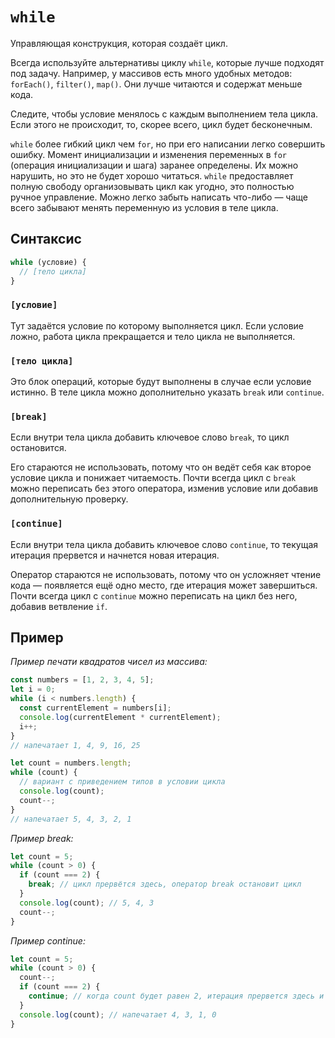 # `while`

Управляющая конструкция, которая создаёт цикл.

Всегда используйте альтернативы циклу `while`, которые лучше подходят под задачу. Например, у массивов есть много удобных методов: `forEach()`, `filter()`, `map()`. Они лучше читаются и содержат меньше кода.

Следите, чтобы условие менялось с каждым выполнением тела цикла. Если этого не происходит, то, скорее всего, цикл будет бесконечным.

`while` более гибкий цикл чем `for`, но при его написании легко совершить ошибку. Момент инициализации и изменения переменных в `for` (операция инициализации и шага) заранее определены. Их можно нарушить, но это не будет хорошо читаться. `while` предоставляет полную свободу организовывать цикл как угодно, это полностью ручное управление. Можно легко забыть написать что-либо — чаще всего забывают менять переменную из условия в теле цикла.

## Синтаксис

```js
while (условие) {
  // [тело цикла]
}
```

### `[условие]`

Тут задаётся условие по которому выполняется цикл. Если условие ложно, работа цикла прекращается и тело цикла не выполняется.

### `[тело цикла]`

Это блок операций, которые будут выполнены в случае если условие истинно. В теле цикла можно дополнительно указать `break` или `continue`.

### `[break]`

Если внутри тела цикла добавить ключевое слово `break`, то цикл остановится.

Его стараются не использовать, потому что он ведёт себя как второе условие цикла и понижает читаемость. Почти всегда цикл с `break` можно переписать без этого оператора, изменив условие или добавив дополнительную проверку.

### `[continue]`

Если внутри тела цикла добавить ключевое слово `continue`, то текущая итерация прервется и начнется новая итерация.

Оператор стараются не использовать, потому что он усложняет чтение кода — появляется ещё одно место, где итерация может завершиться. Почти всегда цикл с `continue` можно переписать на цикл без него, добавив ветвление `if`.

## Пример

_Пример печати квадратов чисел из массива:_

```js
const numbers = [1, 2, 3, 4, 5];
let i = 0;
while (i < numbers.length) {
  const currentElement = numbers[i];
  console.log(currentElement * currentElement);
  i++;
}
// напечатает 1, 4, 9, 16, 25

let count = numbers.length;
while (count) {
  // вариант с приведением типов в условии цикла
  console.log(count);
  count--;
}
// напечатает 5, 4, 3, 2, 1
```

_Пример break:_

```js
let count = 5;
while (count > 0) {
  if (count === 2) {
    break; // цикл прервётся здесь, оператор break остановит цикл
  }
  console.log(count); // 5, 4, 3
  count--;
}
```

_Пример continue:_

```js
let count = 5;
while (count > 0) {
  count--;
  if (count === 2) {
    continue; // когда count будет равен 2, итерация прервется здесь и не дойдет до console.log()
  }
  console.log(count); // напечатает 4, 3, 1, 0
}
```
